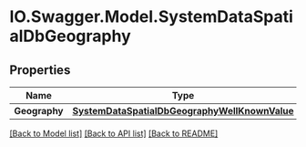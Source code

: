 # IO.Swagger.Model.SystemDataSpatialDbGeography
## Properties

Name | Type | Description | Notes
------------ | ------------- | ------------- | -------------
**Geography** | [**SystemDataSpatialDbGeographyWellKnownValue**](SystemDataSpatialDbGeographyWellKnownValue.md) |  | [optional] 

[[Back to Model list]](../README.md#documentation-for-models) [[Back to API list]](../README.md#documentation-for-api-endpoints) [[Back to README]](../README.md)

